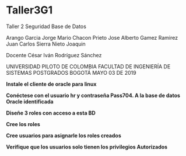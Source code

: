 # Taller3G1

Taller 2 Seguridad Base de Datos

Arango Garcia Jorge Mario
Chacon Prieto Jose Alberto
Gamez Ramirez Juan Carlos
Sierra Nieto Joaquin

Docente
César Iván Rodríguez Sánchez

UNIVERSIDAD PILOTO DE COLOMBIA
FACULTAD DE INGENIERÍA DE SISTEMAS
POSTGRADOS
BOGOTÁ
MAYO 03 DE 2019



**Instale el cliente de oracle para linux**

**Conéctese con el usuario hr y contraseña Pass704. A la base de datos Oracle identificada**

**Diseñe 3 roles con acceso a esta BD** 

**Cree los roles** 

**Cree usuarios para asignarle los roles creados** 

**Verifique que los usuarios solo tienen los privilegios  Autorizados**
